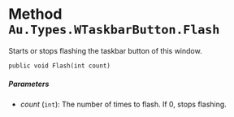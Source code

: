 # Method `Au.Types.WTaskbarButton.Flash`

Starts or stops flashing the taskbar button of this window.

```
public void Flash(int count)
```

##### Parameters

- *count*  (`int`):
    The number of times to flash. If 0, stops flashing.